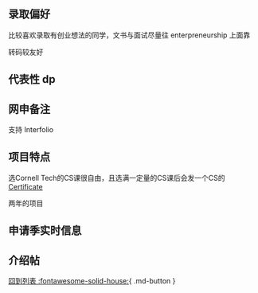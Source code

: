 ## 录取偏好

比较喜欢录取有创业想法的同学，文书与面试尽量往 enterpreneurship 上面靠

转码较友好

## 代表性 dp

## 网申备注

支持 Interfolio

## 项目特点
选Cornell Tech的CS课很自由，且选满一定量的CS课后会发一个CS的[Certificate](https://cornell.qualtrics.com/jfe/form/SV_3aSQZFFOqZa0D2d)

两年的项目
## 申请季实时信息

## 介绍帖

[回到列表 :fontawesome-solid-house:](grade.md){ .md-button }
